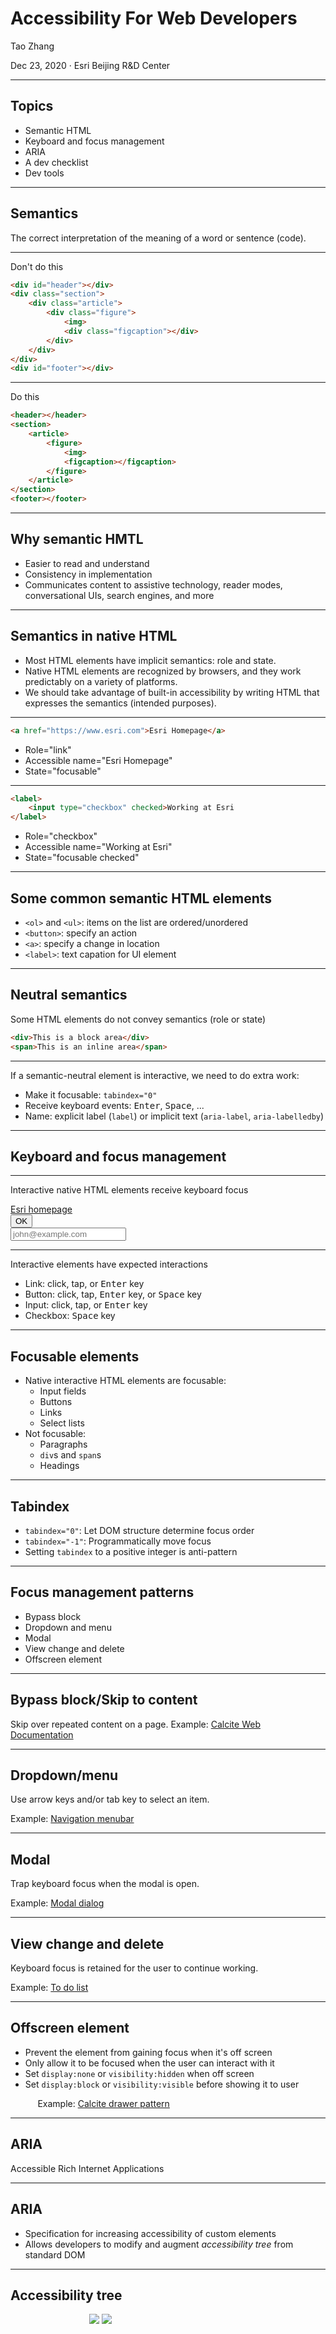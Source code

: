 <!-- .slide: data-background="images/background/00.svg" -->

# Accessibility For Web Developers

<p class="author">
    Tao Zhang
</p>

<p id="slidesInfo">Dec 23, 2020 · Esri Beijing R&D Center</p>



---
<!-- .slide: data-background="images/background/01.svg" -->

## Topics

- Semantic HTML
- Keyboard and focus management
- ARIA
- A dev checklist
- Dev tools



---
<!-- .slide: data-background="images/background/01.svg" -->

<h2 class="centertitle">Semantics</h2>

The correct interpretation of the meaning of a word or sentence (code).



---
<!-- .slide: data-background="images/background/01.svg" -->

Don't do this

```html
<div id="header"></div>
<div class="section">
	<div class="article">
		<div class="figure">
			<img>
			<div class="figcaption"></div>
		</div>
	</div>
</div>
<div id="footer"></div>
```
<hr>

Do this

```html
<header></header>
<section>
	<article>
		<figure>
			<img>
			<figcaption></figcaption>
		</figure>
	</article>
</section>
<footer></footer>
```


---
<!-- .slide: data-background="images/background/01.svg" -->

## Why semantic HMTL

- Easier to read and understand
- Consistency in implementation
- Communicates content to assistive technology, reader modes, conversational UIs, search engines, and more



---
<!-- .slide: data-background="images/background/01.svg" -->

## Semantics in native HTML

- Most HTML elements have implicit semantics: role and state.
- Native HTML elements are recognized by browsers, and they work predictably on a variety of platforms.
- We should take advantage of built-in accessibility by writing HTML that expresses the semantics (intended purposes).



---
<!-- .slide: data-background="images/background/01.svg" -->

```html
<a href="https://www.esri.com">Esri Homepage</a>
```

- Role="link"
- Accessible name="Esri Homepage"
- State="focusable"



---
<!-- .slide: data-background="images/background/01.svg" -->

```html
<label>
    <input type="checkbox" checked>Working at Esri 
</label>
```

- Role="checkbox"
- Accessible name="Working at Esri"
- State="focusable checked"


---
<!-- .slide: data-background="images/background/01.svg" -->

## Some common semantic HTML elements

- `<ol>` and `<ul>`: items on the list are ordered/unordered 
- `<button>`: specify an action
- `<a>`: specify a change in location
- `<label>`: text capation for UI element



---
<!-- .slide: data-background="images/background/01.svg" -->

<h2 class="centertitle">Neutral semantics</h2>

Some HTML elements do not convey semantics (role or state)

```html
<div>This is a block area</div>
<span>This is an inline area</span>
```



---
<!-- .slide: data-background="images/background/01.svg" -->

If a semantic-neutral element is interactive, we need to do extra work:

- Make it focusable: `tabindex="0"`
- Receive keyboard events: <kbd>Enter</kbd>, <kbd>Space</kbd>, ...
- Name: explicit label (`label`) or implicit text (`aria-label`, `aria-labelledby`)



---
<!-- .slide: data-background="images/background/01.svg" -->

<h2 class="centertitle">Keyboard and focus management</h2>



---
<!-- .slide: data-background="images/background/01.svg" -->

<!-- <h2 class="centertitle">Keyboard</h2> -->

Interactive native HTML elements receive keyboard focus

<div><a href="#">Esri homepage</a><div>
<div><button>OK</button><div>
<div><input type="text" placeholder="john@example.com"><div>



---
<!-- .slide: data-background="images/background/01.svg" -->

Interactive elements have expected interactions

- Link: click, tap, or <kbd>Enter</kbd> key
- Button: click, tap, <kbd>Enter</kbd> key, or <kbd>Space</kbd> key
- Input: click, tap, or <kbd>Enter</kbd> key
- Checkbox: <kbd>Space</kbd> key



---
<!-- .slide: data-background="images/background/01.svg" -->

## Focusable elements

- Native interactive HTML elements are focusable:
  - Input fields
  - Buttons
  - Links
  - Select lists
- Not focusable:
  - Paragraphs
  - `div`s and `span`s
  - Headings



---
<!-- .slide: data-background="images/background/01.svg" -->

## Tabindex

- `tabindex="0"`: Let DOM structure determine focus order
- `tabindex="-1"`: Programmatically move focus
- Setting `tabindex` to a positive integer is anti-pattern



---
<!-- .slide: data-background="images/background/01.svg" -->

## Focus management patterns

- Bypass block
- Dropdown and menu
- Modal
- View change and delete
- Offscreen element



---
<!-- .slide: data-background="images/background/01.svg" -->

<h2 class="centertitle">Bypass block/Skip to content</h2>

Skip over repeated content on a page.
Example: [Calcite Web Documentation](https://esri.github.io/calcite-web/documentation/)



---
<!-- .slide: data-background="images/background/01.svg" -->

<h2 class="centertitle">Dropdown/menu</h2>

Use arrow keys and/or tab key to select an item.

Example: [Navigation menubar](https://www.w3.org/TR/wai-aria-practices-1.1/examples/menubar/menubar-1/menubar-1.html)



---
<!-- .slide: data-background="images/background/01.svg" -->

<h2 class="centertitle">Modal</h2>

Trap keyboard focus when the modal is open.

Example: [Modal dialog](https://www.w3.org/TR/wai-aria-practices-1.1/examples/dialog-modal/dialog.html)



---
<!-- .slide: data-background="images/background/01.svg" -->

<h2 class="centertitle">View change and delete</h2>

Keyboard focus is retained for the user to continue working.

Example: [To do list](https://codepen.io/heydon/pen/VpVNKW)



---
<!-- .slide: data-background="images/background/01.svg" -->

<h2 class="centertitle">Offscreen element</h2>

- Prevent the element from gaining focus when it's off screen
- Only allow it to be focused when the user can interact with it
- Set `display:none` or `visibility:hidden` when off screen
- Set `display:block` or `visibility:visible` before showing it to user

<p style="margin-left: 3.1em;">Example: <a href="http://esri.github.io/calcite-web/documentation/patterns/#drawers">Calcite drawer pattern</a></p>



---
<!-- .slide: data-background="images/background/01.svg" -->

<h2 class="centertitle">ARIA</h2>
<p class="centerp">Accessible Rich Internet Applications </p>



---
<!-- .slide: data-background="images/background/01.svg" -->

## ARIA

- Specification for increasing accessibility of custom elements
- Allows developers to modify and augment *accessibility tree* from standard DOM



---
<!-- .slide: data-background="images/background/01.svg" -->

<h2 class="centertitle">Accessibility tree</h2>

<div class="twocol" style="height: 50%; width: 50%; margin:auto;">
    <img src="images/aria_a11tree_1.jpg">
    <img src="images/aria_a11tree_2.jpg">
</div>

<ul class="small">
    <li>Browser's responsibility to expose accessibility tree to assistive technologies.</li>
    <li>Shows how webpage is interpreted by assistive technologies and how accessible data are provided.</li>
    <li>Assistive technologies simulate and relay user interactions like click and key press to accessibility tree.</li>
</ul>

---
<!-- .slide: data-background="images/background/01.svg" -->

<h2 class="centertitle">Why do we need ARIA</h2>

Certain semantics and design patterns make it impossible to use native HTML semantics:

- a pop-up menu, no standard HTML element.
- a semantic characteristic "the user needs to know about this as soon as possible".



---
<!-- .slide: data-background="images/background/01.svg" -->

Example: Expose accessibility information for focusable element:

```jsx
<div tabIndex="0"          // focusable
     role="button"         // a button, not a div
     aria-label="Close">   // an accessible name
     onClick={clickHandler}
     onKeyDown={keydownHandler}> 
</div>
```



---
<!-- .slide: data-background="images/background/01.svg" -->

or just use a button:

```jsx
<button aria-label="Close"
        onClick={clickHandler}>   
</button>
```



---
<!-- .slide: data-background="images/background/01.svg" -->

ARIA doesn't augment any of the element's inherent behavior:

- Focusable
- Keyboard event listeners
- Custom behaviors still need to be implemented



---
<!-- .slide: data-background="images/background/01.svg" -->

As developers, we need to:

- Express the semantics of page correctly
- Specify accessible names and descriptions
- Make sure important elements have correct accessible roles, states, and properties



---
<!-- .slide: data-background="images/background/01.svg" -->

<h2 class="centertitle">ARIA attributes</h2>

| Roles     | Labels            | Relationships      |   |   |
|-----------|-------------------|--------------------|---|---|
| Landmarks | `aria-label`      | `aria-owns`        |   |   |
| Widgets   | `aria-labelledby` | `aria-describedby` |   |   |
|           |                   | `aria-controls`    |   |   |



---
<!-- .slide: data-background="images/background/01.svg" -->

## Roles

<p style="margin-left: 2.7em;">Landmarks: identify large content areas, used by screen readers for navigation, some have corresponding HTML elements.</p>

- `banner`: The main header of a page; typically assigned to a header element.
- `main`: the main content of a document.
- `navigation`: A collection of links for navigation.
- `contentinfo`: A collection of metadata, copyright information and the like.



---
<!-- .slide: data-background="images/background/01.svg" -->

## Roles

<p style="margin-left: 2.7em;">Widgets</p>

- `alert`
- `dialog`
- `data grid`
- `tab`
- `tablist`
- `tabpanel`



---
<!-- .slide: data-background="images/background/01.svg" -->

## Labels

<p style="margin-left: 2.7em;"><code>aria-label</code></p>

- Specifies a string as accessible label
- Overrides native labeling



---
<!-- .slide: data-background="images/background/01.svg" -->

## Labels

<p style="margin-left: 2.7em;"><code>aria-labelledby</code></p>

- Specifies `id` of another element in the DOM as label of current element
- Overrides all other name sources
- Could be used on any element, not just labelable elements
- Could take a list of `id`s
- Could specify visually hidden elements



---
<!-- .slide: data-background="images/background/01.svg" -->

## Relationships

<p style="margin-left: 2.7em;"><code>aria-owns</code></p>

- Indicates an element should be treated as parent of another separate element in the DOM



---
<!-- .slide: data-background="images/background/01.svg" -->

## Relationships

<p style="margin-left: 2.7em;"><code>aria-describedby</code></p>

- Provides an accessible description for an element
- References elements in the DOM separated from current element



---
<!-- .slide: data-background="images/background/01.svg" -->

## Relationships

<p style="margin-left: 2.7em;"><code>aria-controls</code></p>

- Indicates an element "controls" another element in interaction



---
<!-- .slide: data-background="images/background/01.svg" -->

## ARIA use cases

- Label and description
- Relationship
- States
- Hide elements



---
<!-- .slide: data-background="images/background/01.svg" -->

<p class="centerp"><code>aria-label</code> example</p>

<div style="margin: auto;">
    <img src="images/aria-label.jpg"> 
</div>


---
<!-- .slide: data-background="images/background/01.svg" -->

<p class="centerp"><code>aria-labelledby</code> example</p>

<div style="margin: auto;">
    <img src="images/aria-labelledby.jpg"> 
</div>



---
<!-- .slide: data-background="images/background/01.svg" -->

<p class="centerp"><code>aria-describedby</code> example</p>

<div style="margin: auto;">
    <img src="images/aria-describedby.jpg"> 
</div>



---
<!-- .slide: data-background="images/background/01.svg" -->

<p class="centerp"><code>aria-controls</code> example</p>

```html
<div role="scrollbar" aria-controls="main"></div>
<div id="main">
  <!-- . . . -->
</div>
```



---
<!-- .slide: data-background="images/background/01.svg" -->

<p class="centerp"><code>aria-owns</code> example</p>

<div style="margin: auto;">
    <img src="images/aria-owns.jpg"> 
</div>



---
<!-- .slide: data-background="images/background/01.svg" -->

<p class="centerp"><code>aria-expanded</code> example</p>

```html
 <button aria-expanded="false" aria-controls="expandable-list-1">
     Expand List
 </button>
 <ul id="expandable-list-1">
     <li><a href="http://example.com">Sample Link</a></li>
     <li><a href="http://example.com">Sample Link 2</a></li>
     <li><a href="http://example.com">Sample Link 3</a></li>
 </ul>
 ```

 <p style="font-size: 0.6em; margin:auto; text-align: center;"><code>aria-controls</code> is needed here because the two elements are not parent and child.</p>



---
<!-- .slide: data-background="images/background/01.svg" -->

<p style="margin-left: 1.3em;">Elements explicitly hidden from the DOM will not be included in accessibility tree</p>

```css
[hidden] {
	display: none; /*not rendered, no space allocated */
}
[invisible] {
	visibility: hidden; /*rendered, space allocated*/
}
```



---
<!-- .slide: data-background="images/background/01.svg" -->

<p style="margin-left: 1.3em;">Elements not visually rendered but not explicitly hidden is still included in accessibility tree.</p>

```css
.screen-readers-only {
  border: 0;
  clip: rect(1px, 1px, 1px, 1px);
  clip-path: inset(50%);
  height: 1px;
  margin: -1px;
  overflow: hidden;
  padding: 0;
  position: absolute !important;
  width: 1px;
  word-wrap: normal !important;
}
```



---
<!-- .slide: data-background="images/background/01.svg" -->

## ARIA best practices

- Don't change native semantics, unless you really have to.
- All interactive elements must be usable with keyboard.
- Don't use `role="presentation"` or `aria-hidden="true"` on a visible and focusable element.
- All interactive elements must have an accessible label or name.



---
<!-- .slide: data-background="images/background/01.svg" -->

<h2 class="centertitle">A dev checklist</h2>



---
<!-- .slide: data-background="images/background/01.svg" -->

| Requirement   | Description   |
| ------------- | ------------- |
| Focusable     | Can you get to the element via keyboard?  |
| Operable      | Can you use the element with keyboard?    |
| Expected operation  | Does the element match [WAI-ARIA Authoring Practices](https://www.w3.org/TR/wai-aria-practices/)?    |
| Focus visible      | Can you see when the element has keyboard focus?   |
| Label      | Does the element have accessible text label?    |
| Role      | Does the element have appropriate ARIA role?   |
| States and properties      | Does the element have any ARIA states and properties to show UI changes?    |



---
<!-- .slide: data-background="images/background/01.svg" -->

## Text alternatives

- Every `<img>` must have an `alt` attribute.
- Images that contain information or perform actions require descriptive `alt` text.
- The `alt` attribute should describe the information conveyed by the image, not the image itself.
- Decorative images should have empty `alt` text.



---
<!-- .slide: data-background="images/background/01.svg" -->

## Semantic HTML

- Tabular data should be in `<table>`.
- Headings are in `<h1>` - `<h6>` elements.
- Lists have list item (`<li>`) elements wrapped in `<ul>` or `<ol>` elements.
- Inputs (`<input>`) should always have a `<label>`, `aria-label`, or `aria-labelledby`.
- Set up ARIA [landmark roles](https://www.w3.org/TR/wai-aria/roles#landmark_roles).



---
<!-- .slide: data-background="images/background/01.svg" -->

## Tab order and focus

- Use `tabindex="0"` and let the natural DOM structure determine the keyboard tab order.
- Avoid jumping around keyboard focus
- Show clear focus indicator for interactive elements
- Do not set `outline:none` to focusable elements, unless using customized focus style



---
<!-- .slide: data-background="images/background/01.svg" -->

## Color

- Provide additional indication that does not rely on color perception
- Minimum color contrast ratio is **4.5** for normal text, 3 for larger text (at least 24 px or 19 px bold)



---
<!-- .slide: data-background="images/background/01.svg" -->

## Label

- Associate `label` with form control
- Avoid replacing visual label with placeholder text
- Use `aria-label`, `aria-labelledby`, and `aria-describedby` if needed



---
<!-- .slide: data-background="images/background/01.svg" -->

## Accessibility and React

- Use React Fragments to avoid adding unnecessary container `div`s
- use ref functions and lifecycle methods to manage focus
- Manage focus in routing



---
<!-- .slide: data-background="images/background/01.svg" -->

## Dev tools

- [WAI-ARIA Authoring Practices](https://www.w3.org/TR/wai-aria-practices-1.1/)
- [Accessibility In Chrome DevTools](https://www.smashingmagazine.com/2020/08/accessibility-chrome-devtools/)
- [React Documentation on Accessibility](https://reactjs.org/docs/accessibility.html)
- [axe DevTools](https://www.deque.com/axe/devtools/)
- [axe-core/react](https://github.com/dequelabs/axe-core-npm/tree/develop/packages/react) and [eslint-plugin-jsx-a11y](https://www.npmjs.com/package/eslint-plugin-jsx-a11y)
- [Lighthouse CI](https://github.com/GoogleChrome/lighthouse-ci/blob/master/docs/getting-started.md)



---
<!-- .slide: data-background="images/background/02.svg" -->

### Questions?